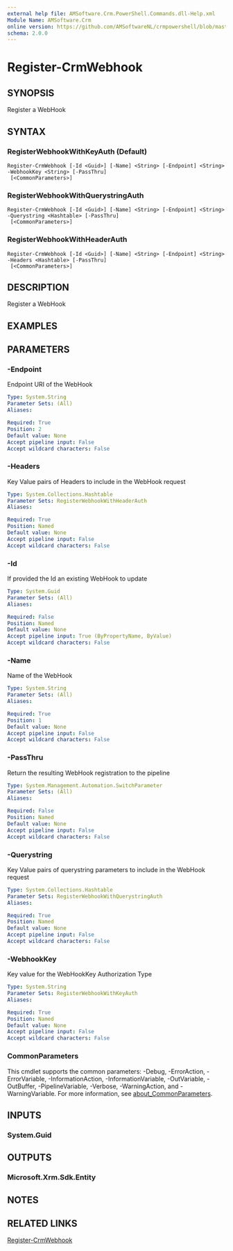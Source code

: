 ```yaml
---
external help file: AMSoftware.Crm.PowerShell.Commands.dll-Help.xml
Module Name: AMSoftware.Crm
online version: https://github.com/AMSoftwareNL/crmpowershell/blob/master/docs/Register-CrmWebhook.md
schema: 2.0.0
---
```


# Register-CrmWebhook

## SYNOPSIS
Register a WebHook

## SYNTAX

### RegisterWebhookWithKeyAuth (Default)
```
Register-CrmWebhook [-Id <Guid>] [-Name] <String> [-Endpoint] <String> -WebhookKey <String> [-PassThru]
 [<CommonParameters>]
```

### RegisterWebhookWithQuerystringAuth
```
Register-CrmWebhook [-Id <Guid>] [-Name] <String> [-Endpoint] <String> -Querystring <Hashtable> [-PassThru]
 [<CommonParameters>]
```

### RegisterWebhookWithHeaderAuth
```
Register-CrmWebhook [-Id <Guid>] [-Name] <String> [-Endpoint] <String> -Headers <Hashtable> [-PassThru]
 [<CommonParameters>]
```

## DESCRIPTION
Register a WebHook

## EXAMPLES

## PARAMETERS

### -Endpoint
Endpoint URI of the WebHook

```yaml
Type: System.String
Parameter Sets: (All)
Aliases:

Required: True
Position: 2
Default value: None
Accept pipeline input: False
Accept wildcard characters: False
```

### -Headers
Key Value pairs of Headers to include in the WebHook request

```yaml
Type: System.Collections.Hashtable
Parameter Sets: RegisterWebhookWithHeaderAuth
Aliases:

Required: True
Position: Named
Default value: None
Accept pipeline input: False
Accept wildcard characters: False
```

### -Id
If provided the Id an existing WebHook to update

```yaml
Type: System.Guid
Parameter Sets: (All)
Aliases:

Required: False
Position: Named
Default value: None
Accept pipeline input: True (ByPropertyName, ByValue)
Accept wildcard characters: False
```

### -Name
Name of the WebHook

```yaml
Type: System.String
Parameter Sets: (All)
Aliases:

Required: True
Position: 1
Default value: None
Accept pipeline input: False
Accept wildcard characters: False
```

### -PassThru
Return the resulting WebHook registration to the pipeline

```yaml
Type: System.Management.Automation.SwitchParameter
Parameter Sets: (All)
Aliases:

Required: False
Position: Named
Default value: None
Accept pipeline input: False
Accept wildcard characters: False
```

### -Querystring
Key Value pairs of querystring parameters to include in the WebHook request

```yaml
Type: System.Collections.Hashtable
Parameter Sets: RegisterWebhookWithQuerystringAuth
Aliases:

Required: True
Position: Named
Default value: None
Accept pipeline input: False
Accept wildcard characters: False
```

### -WebhookKey
Key value for the WebHookKey Authorization Type

```yaml
Type: System.String
Parameter Sets: RegisterWebhookWithKeyAuth
Aliases:

Required: True
Position: Named
Default value: None
Accept pipeline input: False
Accept wildcard characters: False
```

### CommonParameters
This cmdlet supports the common parameters: -Debug, -ErrorAction, -ErrorVariable, -InformationAction, -InformationVariable, -OutVariable, -OutBuffer, -PipelineVariable, -Verbose, -WarningAction, and -WarningVariable. For more information, see [about_CommonParameters](http://go.microsoft.com/fwlink/?LinkID=113216).

## INPUTS

### System.Guid

## OUTPUTS

### Microsoft.Xrm.Sdk.Entity

## NOTES

## RELATED LINKS

[Register-CrmWebhook](Register-CrmWebhook.md)

